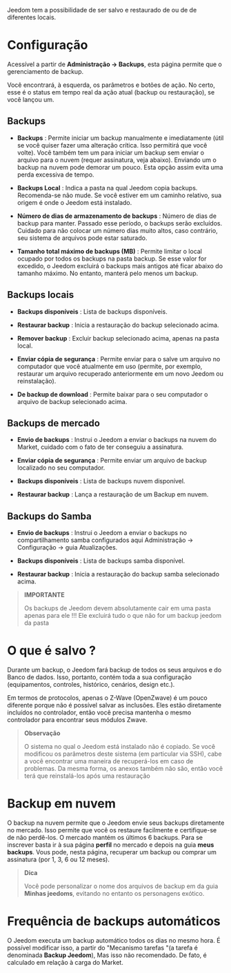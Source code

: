 Jeedom tem a possibilidade de ser salvo e restaurado de ou de
de diferentes locais.

Configuração 
=============

Acessível a partir de **Administração → Backups**, esta página permite que o
gerenciamento de backup.

Você encontrará, à esquerda, os parâmetros e botões de ação. No
certo, esse é o status em tempo real da ação atual (backup
ou restauração), se você lançou um.

**Backups** 
---------------

-   **Backups** : Permite iniciar um backup manualmente e
    imediatamente (útil se você quiser fazer uma alteração crítica.
    Isso permitirá que você volte). Você também tem um
    para iniciar um backup sem enviar o arquivo para o
    nuvem (requer assinatura, veja abaixo). Enviando um
    o backup na nuvem pode demorar um pouco. Esta opção
    assim evita uma perda excessiva de tempo.

-   **Backups Local** : Indica a pasta na qual
    Jeedom copia backups. Recomenda-se não
    mude. Se você estiver em um caminho relativo, sua origem é
    onde o Jeedom está instalado.

-   **Número de dias de armazenamento de backups** : Número de
    dias de backup para manter. Passado esse período, o
    backups serão excluídos. Cuidado para não colocar um número
    dias muito altos, caso contrário, seu sistema de arquivos pode
    estar saturado.

-   **Tamanho total máximo de backups (MB)** : Permite limitar
    o local ocupado por todos os backups na pasta
    backup. Se esse valor for excedido, o Jeedom excluirá o
    backups mais antigos até ficar abaixo do
    tamanho máximo. No entanto, manterá pelo menos um backup.

**Backups locais** 
-----------------------

-   **Backups disponíveis** : Lista de backups disponíveis.

-   **Restaurar backup** : Inicia a restauração do backup
    selecionado acima.

-   **Remover backup** : Excluir backup selecionado
    acima, apenas na pasta local.

-   **Enviar cópia de segurança** : Permite enviar para o
    salve um arquivo no computador que você
    atualmente em uso (permite, por exemplo, restaurar um arquivo
    recuperado anteriormente em um novo Jeedom ou reinstalação).

-   **De backup de download** : Permite baixar para o seu
    computador o arquivo de backup selecionado acima.

**Backups de mercado** 
----------------------

-   **Envio de backups** : Instrui o Jeedom a enviar o
    backups na nuvem do Market, cuidado com o fato de ter
    conseguiu a assinatura.

-   **Enviar cópia de segurança** : Permite enviar um
    arquivo de backup localizado no seu computador.

-   **Backups disponíveis** : Lista de backups
    nuvem disponível.

-   **Restaurar backup** : Lança a restauração de um
    Backup em nuvem.

**Backups do Samba** 
---------------------

-   **Envio de backups** : Instrui o Jeedom a enviar o
    backups no compartilhamento samba configurados aqui
    Administração → Configuração → guia Atualizações.

-   **Backups disponíveis** : Lista de backups
    samba disponível.

-   **Restaurar backup** : Inicia a restauração do backup
    samba selecionado acima.

> **IMPORTANTE**
>
> Os backups de Jeedom devem absolutamente cair em uma pasta apenas para ele !!! Ele excluirá tudo o que não for um backup jeedom da pasta


O que é salvo ? 
==============================

Durante um backup, o Jeedom fará backup de todos os seus arquivos e do
Banco de dados. Isso, portanto, contém toda a sua configuração
(equipamentos, controles, histórico, cenários, design etc.).

Em termos de protocolos, apenas o Z-Wave (OpenZwave) é um pouco
diferente porque não é possível salvar as inclusões.
Eles estão diretamente incluídos no controlador, então você precisa
mantenha o mesmo controlador para encontrar seus módulos Zwave.

> **Observação**
>
> O sistema no qual o Jeedom está instalado não é copiado. Se
> você modificou os parâmetros deste sistema (em particular via SSH),
> cabe a você encontrar uma maneira de recuperá-los em caso de problemas. Da mesma forma, os anexos também não são, então você terá que reinstalá-los após uma restauração

Backup em nuvem 
================

O backup na nuvem permite que o Jeedom envie seus backups
diretamente no mercado. Isso permite que você os restaure facilmente
e certifique-se de não perdê-los. O mercado mantém os últimos 6
backups. Para se inscrever basta ir à sua página
**perfil** no mercado e depois na guia **meus backups**. Vous
pode, nesta página, recuperar um backup ou comprar um
assinatura (por 1, 3, 6 ou 12 meses).

> **Dica**
>
> Você pode personalizar o nome dos arquivos de backup em
> da guia **Minhas jeedoms**, evitando no entanto os personagens
> exótico.

Frequência de backups automáticos 
======================================

O Jeedom executa um backup automático todos os dias no mesmo
hora. É possível modificar isso, a partir do "Mecanismo
tarefas "(a tarefa é denominada **Backup Jeedom**), Mas isso não
recomendado. De fato, é calculado em relação à carga do
Market.
